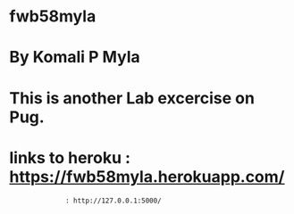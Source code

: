 # fwb58myla
# By Komali P Myla
# This is another Lab excercise on Pug.
# links to heroku : https://fwb58myla.herokuapp.com/
                  : http://127.0.0.1:5000/
